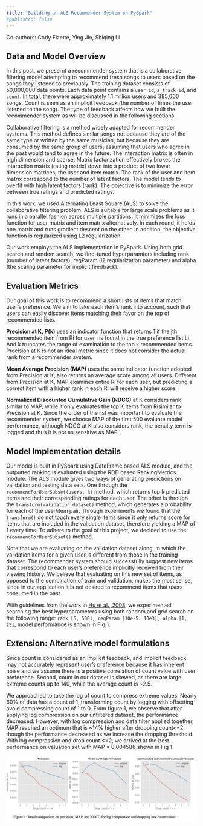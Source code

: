 ```yaml
---
title: "Building an ALS Recommender System on PySpark"
#published: false
---
```


Co-authors: Cody Fizette, Ying Jin, Shiqing Li 
  
## Data and Model Overview 

In this post, we presernt a recommender system that is a collaborative filtering model attempting to recommend fresh songs to users based on the songs they listened to previously. The training dataset consists of 50,000,000 data points. Each data point contains a ```user_id```, ```a track_id```, and ```count```. In total, there were approximately 1.1 million users and 385,000 songs. Count is seen as an implicit feedback (the number of times the user listened to the song). The type of feedback affects how we built the recommender system as will be discussed in the following sections. 

Collaborative filtering is a method widely adapted for recommender systems. This method defines similar songs not because they are of the same type or written by the same musician, but because they are consumed by the same group of users, assuming that users who agree in the past would tend to agree in the future. The interaction matrix is often in high dimension and sparse. Matrix factorization effectively brokes the interaction matrix (rating matrix) down into a product of two lower dimension matrices, the user and item matrix. The rank of the user and item matrix correspond to the number of latent factors. The model tends to overfit with high latent factors (rank). The objective is to minimize the error between true ratings and predicted ratings.

In this work, we used Alternating Least Square (ALS) to solve the collaborative filtering problem. ALS is suitable for large scale problems as it runs in a parallel fashion across multiple partitions. It minimizes the loss function for user matrix and item matrix alternatively. In each round, it holds one matrix and runs gradient descent on the other. In addition, the objective function is regularized using L2 regularization.

Our work employs the ALS implementation in PySpark. Using both grid search and random search, we fine-tuned hyperparamters including rank (number of latent factors), regParam (l2 regularization parameter) and alpha (the scaling parameter for implicit feedback). 

## Evaluation Metrics

Our goal of this work is to recommend a short lists of items that match user’s preference. We aim to take each item’s rank into account, such that users can easily discover items matching their favor on the top of recommended lists. 

**Precision at K, P(k)** uses an indicator function that returns 1 if the jth recommended item from Ri for user i is found in the true preference list Li. And k truncates the range of examination to the top k recommended items. Precision at K is not an ideal metric since it does not consider the actual rank from a recommender system. 

**Mean Average Precision (MAP)** uses the same indicator function adopted from Precision at K, also returns an average score among all users. Different from Precision at K, MAP examines entire Ri for each user, but predicting a correct item with a higher rank in each Ri will receive a higher score. 

**Normalized Discounted Cumulative Gain (NDCG)** at K considers rank similar to MAP, while it only evaluates the top K items from Risimilar to Precision at K. Since the order of the list was important to evaluate the recommender system, we choose MAP of the first 500 evaluate model performance, although NDCG at K also considers rank, the penalty term is logged and thus it is not as sensitive as MAP. 

## Model Implementation details

Our model is built in PySpark using DataFrame based ALS module, and the outputted ranking is evaluated using the RDD based RankingMetrics module. The ALS module gives two ways of generating predictions on validation and testing data sets. One through the ```recommendForUserSubset(users, k)``` method, which returns top k predicted items and their corresponding ratings for each user. The other is through the ```transform(validation_dataset)``` method, which generates a probability for each of the user/item pair. Through experiments we found that the ```transform()``` do not touch every single items since it only returns score for items that are included in the validation dataset, therefore yielding a MAP of 1 every time. To adhere to the goal of this project, we decided to use the ```recommendForUserSubset()``` method.

Note that we are evaluating on the validation dataset along, in which the validation items for a given user is different from those in the training dataset. The recommender system should successfully suggest new items that correspond to each user’s preference implicitly received from their viewing history. We believe that evaluating on this new set of items, as opposed to the combination of train and validation, makes the most sense, since in our application it is not desired to recommend items that users consumed in the past.

With guidelines from the work in [Hu et al., 2008](http://yifanhu.net/PUB/cf.pdf), we experimented searching the best hyperparameters using both random and grid search on the following range: ```rank [5, 500], regParam [10e-5. 10e3], alpha [1, 25]```, model performance is shown in Fig 1. 

## Extension: Alternative model formulations

Since count is considered as an implicit feedback, and implicit feedback may not accurately represent user’s preference because it has inherent noise and we assume there is a positive correlation of count value with user preference. Second, count in our dataset is skewed, as there are large extreme counts up to 140, while the average count is ~2.5. 

We approached to take the log of count to compress extreme values. Nearly 60% of data has a count of 1, transforming count by logging with offsetting avoid compressing count of 1 to 0. From figure 1, we observe that after applying log compression on our unfiltered dataset, the performance decreased. However, with log compression and data filter applied together, MAP reached an optimum that is ~14% higher after dropping count<=2, though the performance decreased as we increase the dropping threshold. With log compression and drop count <=2, we arrived at the best performance on valuation set with MAP = 0.004586 shown in Fig 1.

<img src = '/assets/recsys.png' width = '600'>